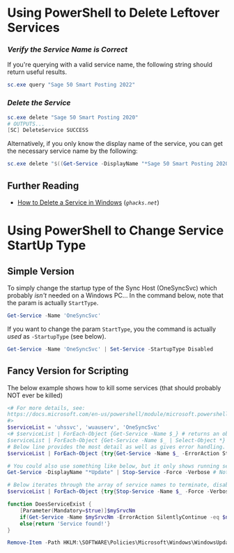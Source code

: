 # Using PowerShell to Delete Leftover Services

### _Verify the Service Name is Correct_
If you're querying with a valid service name, the following string should return useful results.
```PowerShell
sc.exe query "Sage 50 Smart Posting 2022"
```

### _Delete the Service_
```PowerShell
sc.exe delete "Sage 50 Smart Posting 2020"
# OUTPUTS...
[SC] DeleteService SUCCESS
```
Alternatively, if you only know the display name of the service, you can get the necessary service name by the following:
```PowerShell
sc.exe delete "$((Get-Service -DisplayName "*Sage 50 Smart Posting 2020*").Name)"
```

## Further Reading
- [How to Delete a Service in Windows](https://www.ghacks.net/2011/03/12/how-to-remove-services-in-windows/) (_`ghacks.net`_)

# Using PowerShell to Change Service StartUp Type

## Simple Version

To simply change the startup type of the Sync Host (OneSyncSvc) which probably _isn't_ needed on a Windows PC...
In the command below, note that the param is actually `StartType`.
```PowerShell
Get-Service -Name 'OneSyncSvc'
```
If you want to change the param `StartType`, you the command is actually _used_ as `-StartupType` (see below).
```PowerShell
Get-Service -Name 'OneSyncSvc' | Set-Service -StartupType Disabled
```

## Fancy Version for Scripting
The below example shows how to kill some services (that should probably NOT ever be killed)

```PowerShell
<# For more details, see:
https://docs.microsoft.com/en-us/powershell/module/microsoft.powershell.management/set-service?view=powershell-7.2
#>
$serviceList = 'uhssvc', 'wuauserv', 'OneSyncSvc'
<# $serviceList | ForEach-Object {Get-Service -Name $_} # returns an object representing the service
$serviceList | ForEach-Object {Get-Service -Name $_ | Select-Object *} # returns a more detailed version of above #>
# Below line provides the most detail as well as gives error handling.
$serviceList | ForEach-Object {try{Get-Service -Name $_ -ErrorAction Stop | Select-Object *}catch{Write-Output("$_")}}

# You could also use something like below, but it only shows running services:
Get-Service -DisplayName "*Update" | Stop-Service -Force -Verbose # Note the use of the wildcard character.

# Below iterates through the array of service names to terminate, disabling each.
$serviceList | ForEach-Object {try{Stop-Service -Name $_ -Force -Verbose -ErrorAction Stop; Set-Service -Name $_ -StartupType Disabled -Verbose -ErrorAction Stop}catch{Write-Output("$_")}}

function DoesServiceExist {
    [Parameter(Mandatory=$true)]$mySrvcNm
    if(Get-Service -Name $mySrvcNm -ErrorAction SilentlyContinue -eq $null){return 'Service does not exist'}
    else{return 'Service found!'}
}

Remove-Item -Path HKLM:\SOFTWARE\Policies\Microsoft\Windows\WindowsUpdate -Recurse

```
